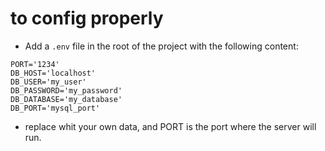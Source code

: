# to config properly

- Add a `.env` file in the root of the project with the following content:

```
PORT='1234'
DB_HOST='localhost'
DB_USER='my_user'
DB_PASSWORD='my_password'
DB_DATABASE='my_database'
DB_PORT='mysql_port'
```

- replace whit your own data, and PORT is the port where the server will run.


